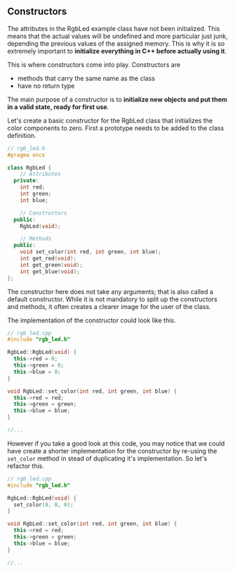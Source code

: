 ## Constructors

The attributes in the RgbLed example class have not been initialized. This means that the actual values will be undefined and more particular just junk, depending the previous values of the assigned memory. This is why it is so extremely important to **initialize everything in C++ before actually using it**.

This is where constructors come into play. Constructors are
* methods that carry the same name as the class
* have no return type

The main purpose of a constructor is to **initialize new objects and put them in a valid state, ready for first use**.

Let's create a basic constructor for the RgbLed class that initializes the color components to zero. First a prototype needs to be added to the class definition.

```c++
// rgb_led.h
#pragma once

class RgbLed {
    // Attributes
  private:
    int red;
    int green;
    int blue;

    // Constructors
  public:
    RgbLed(void);

    // Methods
  public:
    void set_color(int red, int green, int blue);
    int get_red(void);
    int get_green(void);
    int get_blue(void);
};
```

The constructor here does not take any arguments; that is also called a default constructor. While it is not mandatory to split up the constructors and methods, it often creates a clearer image for the user of the class.

The implementation of the constructor could look like this.

```c++
// rgb_led.cpp
#include "rgb_led.h"

RgbLed::RgbLed(void) {
  this->red = 0;
  this->green = 0;
  this->blue = 0;
}

void RgbLed::set_color(int red, int green, int blue) {
  this->red = red;
  this->green = green;
  this->blue = blue;
}

//...
```

However if you take a good look at this code, you may notice that we could have create a shorter implementation for the constructor by re-using the `set_color` method in stead of duplicating it's implementation. So let's refactor this.

```c++
// rgb_led.cpp
#include "rgb_led.h"

RgbLed::RgbLed(void) {
  set_color(0, 0, 0);
}

void RgbLed::set_color(int red, int green, int blue) {
  this->red = red;
  this->green = green;
  this->blue = blue;
}

//...
```
